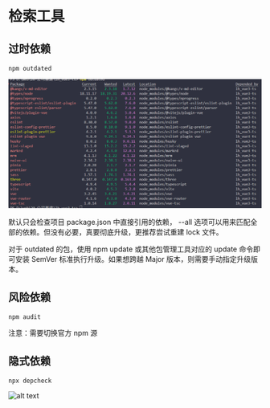 # 检索工具

## 过时依赖
```shell
npm outdated
```
![npm outdated](image.png)

默认只会检查项目 package.json 中直接引用的依赖， --all 选项可以用来匹配全部的依赖。但没有必要，真要彻底升级，更推荐尝试重建 lock 文件。

对于 outdated 的包，使用 npm update 或其他包管理工具对应的 update 命令即可安装 SemVer 标准执行升级。如果想跨越 Major 版本，则需要手动指定升级版本。

## 风险依赖

```shell
npm audit
```
注意：需要切换官方 npm 源

## 隐式依赖
```shell
npx depcheck
````
![alt text](image-1.png)